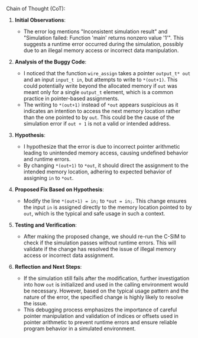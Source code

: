 Chain of Thought (CoT):

1. **Initial Observations**:
   - The error log mentions "Inconsistent simulation result" and "Simulation failed: Function 'main' returns nonzero value '1'". This suggests a runtime error occurred during the simulation, possibly due to an illegal memory access or incorrect data manipulation.

2. **Analysis of the Buggy Code**:
   - I noticed that the function `wire_assign` takes a pointer `output_t* out` and an input `input_t in`, but attempts to write to `*(out+1)`. This could potentially write beyond the allocated memory if `out` was meant only for a single `output_t` element, which is a common practice in pointer-based assignments.
   - The writing to `*(out+1)` instead of `*out` appears suspicious as it indicates an intention to access the next memory location rather than the one pointed to by `out`. This could be the cause of the simulation error if `out + 1` is not a valid or intended address.

3. **Hypothesis**:
   - I hypothesize that the error is due to incorrect pointer arithmetic leading to unintended memory access, causing undefined behavior and runtime errors.
   - By changing `*(out+1)` to `*out`, it should direct the assignment to the intended memory location, adhering to expected behavior of assigning `in` to `*out`.

4. **Proposed Fix Based on Hypothesis**:
   - Modify the line `*(out+1) = in;` to `*out = in;`. This change ensures the input `in` is assigned directly to the memory location pointed to by `out`, which is the typical and safe usage in such a context.

5. **Testing and Verification**:
   - After making the proposed change, we should re-run the C-SIM to check if the simulation passes without runtime errors. This will validate if the change has resolved the issue of illegal memory access or incorrect data assignment.

6. **Reflection and Next Steps**:
   - If the simulation still fails after the modification, further investigation into how `out` is initialized and used in the calling environment would be necessary. However, based on the typical usage pattern and the nature of the error, the specified change is highly likely to resolve the issue.
   - This debugging process emphasizes the importance of careful pointer manipulation and validation of indices or offsets used in pointer arithmetic to prevent runtime errors and ensure reliable program behavior in a simulated environment.